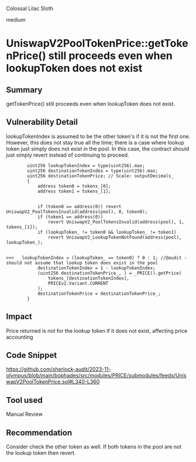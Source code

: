 Colossal Lilac Sloth

medium

# UniswapV2PoolTokenPrice::getTokenPrice() still proceeds even when lookupToken does not exist

## Summary
getTokenPrice() still proceeds even when lookupToken does not exist.
## Vulnerability Detail
lookupTokenIndex is assumed to be the other token's if it is not the first one. However, this does not stay true all the time; there is a case where lookup token just simply does not exist in the pool. In this case, the contract should just simply revert instead of continuing to proceed.
```solidity
        uint256 lookupTokenIndex = type(uint256).max;
        uint256 destinationTokenIndex = type(uint256).max;
        uint256 destinationTokenPrice; // Scale: outputDecimals_
        {
            address token0 = tokens_[0];
            address token1 = tokens_[1];


            if (token0 == address(0)) revert UniswapV2_PoolTokensInvalid(address(pool), 0, token0);
            if (token1 == address(0))
                revert UniswapV2_PoolTokensInvalid(address(pool), 1, tokens_[1]);
            if (lookupToken_ != token0 && lookupToken_ != token1)
                revert UniswapV2_LookupTokenNotFound(address(pool), lookupToken_);


>>>   lookupTokenIndex = (lookupToken_ == token0) ? 0 : 1; //@audit - should not assume that lookup token does exist in the pool
            destinationTokenIndex = 1 - lookupTokenIndex;
            (uint256 destinationTokenPrice_, ) = _PRICE().getPrice(
                tokens_[destinationTokenIndex],
                PRICEv2.Variant.CURRENT
            );
            destinationTokenPrice = destinationTokenPrice_;
        }
```
## Impact
Price returned is not for the lookup token if it does not exist, affecting price accounting
## Code Snippet
https://github.com/sherlock-audit/2023-11-olympus/blob/main/bophades/src/modules/PRICE/submodules/feeds/UniswapV2PoolTokenPrice.sol#L340-L360
## Tool used

Manual Review

## Recommendation
Consider check the other token as well. If both tokens in the pool are not the lookup token then revert.